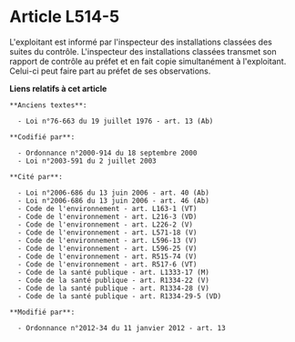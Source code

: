 # Article L514-5

L'exploitant est informé par l'inspecteur des installations classées des suites du contrôle. L'inspecteur des installations
classées transmet son rapport de contrôle au préfet et en fait copie simultanément à l'exploitant. Celui-ci peut faire part
au préfet de ses observations.

**Liens relatifs à cet article**

	**Anciens textes**:

	  - Loi n°76-663 du 19 juillet 1976 - art. 13 (Ab)

	**Codifié par**:

	  - Ordonnance n°2000-914 du 18 septembre 2000
	  - Loi n°2003-591 du 2 juillet 2003

	**Cité par**:

	  - Loi n°2006-686 du 13 juin 2006 - art. 40 (Ab)
	  - Loi n°2006-686 du 13 juin 2006 - art. 46 (Ab)
	  - Code de l'environnement - art. L163-1 (VT)
	  - Code de l'environnement - art. L216-3 (VD)
	  - Code de l'environnement - art. L226-2 (V)
	  - Code de l'environnement - art. L571-18 (V)
	  - Code de l'environnement - art. L596-13 (V)
	  - Code de l'environnement - art. L596-25 (V)
	  - Code de l'environnement - art. R515-74 (V)
	  - Code de l'environnement - art. R517-6 (VT)
	  - Code de la santé publique - art. L1333-17 (M)
	  - Code de la santé publique - art. R1334-22 (V)
	  - Code de la santé publique - art. R1334-28 (V)
	  - Code de la santé publique - art. R1334-29-5 (VD)

	**Modifié par**:

	  - Ordonnance n°2012-34 du 11 janvier 2012 - art. 13
